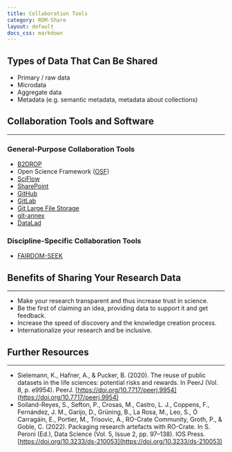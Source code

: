 ```yaml
---
title: Collaboration Tools
category: RDM-Share
layout: default
docs_css: markdown
---
```

## Types of Data That Can Be Shared
* Primary / raw data
* Microdata
* Aggregate data
* Metadata (e.g. semantic metadata, metadata about collections)

## Collaboration Tools and Software
---

### General-Purpose Collaboration Tools
* [B2DROP](https://eudat.eu/services/userdoc/b2drop)
* Open Science Framework ([OSF](https://osf.io/dashboard))
* [SciFlow](https://www.sciflow.net/en/)
* [SharePoint](https://www.microsoft.com/en-us/microsoft-365/sharepoint/collaboration)
* [GitHub](https://github.com/)
* [GitLab](https://gitlab.com/gitlab-org/gitlab)
* [Git Large File Storage](https://git-lfs.github.com/)
* [git-annex](https://git-annex.branchable.com/)
* [DataLad](https://www.datalad.org/#what-is-datalad)

### Discipline-Specific Collaboration Tools
* [FAIRDOM-SEEK](https://seek4science.org/)

## Benefits of Sharing Your Research Data
---
* Make your research transparent and thus increase trust in science.
* Be the first of claiming an idea, providing data to support it and get feedback.
* Increase the speed of discovery and the knowledge creation process.
* Internationalize your research and be inclusive.

## Further Resources
---
* Sielemann, K., Hafner, A., & Pucker, B. (2020). The reuse of public datasets in the life sciences: potential risks and rewards. In PeerJ (Vol. 8, p. e9954). PeerJ. [https://doi.org/10.7717/peerj.9954](https://doi.org/10.7717/peerj.9954)
* Soiland-Reyes, S., Sefton, P., Crosas, M., Castro, L. J., Coppens, F., Fernández, J. M., Garijo, D., Grüning, B., La Rosa, M., Leo, S., Ó Carragáin, E., Portier, M., Trisovic, A., RO-Crate Community, Groth, P., & Goble, C. (2022). Packaging research artefacts with RO-Crate. In S. Peroni (Ed.), Data Science (Vol. 5, Issue 2, pp. 97–138). IOS Press. [https://doi.org/10.3233/ds-210053](https://doi.org/10.3233/ds-210053)
